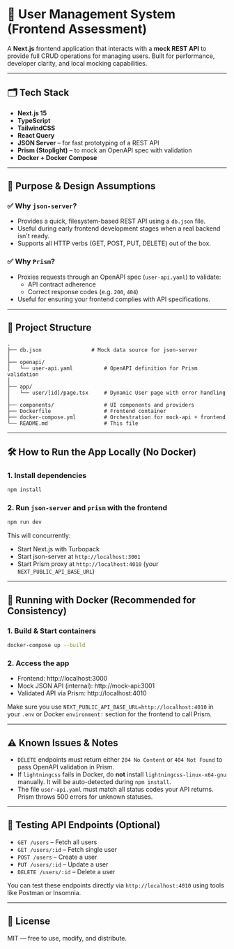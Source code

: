 # 🧩 User Management System (Frontend Assessment)

A **Next.js** frontend application that interacts with a **mock REST API** to provide full CRUD operations for managing users. Built for performance, developer clarity, and local mocking capabilities.

---

## 🗂 Tech Stack

- **Next.js 15**
- **TypeScript**
- **TailwindCSS**
- **React Query**
- **JSON Server** – for fast prototyping of a REST API
- **Prism (Stoplight)** – to mock an OpenAPI spec with validation
- **Docker + Docker Compose**

---

## 📌 Purpose & Design Assumptions

### ✅ Why `json-server`?
- Provides a quick, filesystem-based REST API using a `db.json` file.
- Useful during early frontend development stages when a real backend isn't ready.
- Supports all HTTP verbs (GET, POST, PUT, DELETE) out of the box.

### ✅ Why `Prism`?
- Proxies requests through an OpenAPI spec (`user-api.yaml`) to validate:
  - API contract adherence
  - Correct response codes (e.g. `200`, `404`)
- Useful for ensuring your frontend complies with API specifications.

---

## 📁 Project Structure

```
.
├── db.json                # Mock data source for json-server
│    
├── openapi/
│   └── user-api.yaml          # OpenAPI definition for Prism validation
│
├── app/
│   └── user/[id]/page.tsx     # Dynamic User page with error handling
│
├── components/                # UI components and providers
├── Dockerfile                 # Frontend container
├── docker-compose.yml         # Orchestration for mock-api + frontend
└── README.md                  # This file
```

---

## 🛠 How to Run the App Locally (No Docker)

### 1. Install dependencies

```bash
npm install
```

### 2. Run `json-server` and `prism` with the frontend

```bash
npm run dev
```

This will concurrently:
- Start Next.js with Turbopack
- Start json-server at `http://localhost:3001`
- Start Prism proxy at `http://localhost:4010` (your `NEXT_PUBLIC_API_BASE_URL`)

---

## 🐳 Running with Docker (Recommended for Consistency)

### 1. Build & Start containers

```bash
docker-compose up --build
```

### 2. Access the app

- Frontend: http://localhost:3000
- Mock JSON API (internal): http://mock-api:3001
- Validated API via Prism: http://localhost:4010

Make sure you use `NEXT_PUBLIC_API_BASE_URL=http://localhost:4010` in your `.env` or Docker `environment:` section for the frontend to call Prism.

---

## ⚠️ Known Issues & Notes

- `DELETE` endpoints must return either `204 No Content` or `404 Not Found` to pass OpenAPI validation in Prism.
- If `lightningcss` fails in Docker, do **not** install `lightningcss-linux-x64-gnu` manually. It will be auto-detected during `npm install`.
- The file `user-api.yaml` must match all status codes your API returns. Prism throws 500 errors for unknown statuses.

---

## 🧪 Testing API Endpoints (Optional)

- `GET /users` – Fetch all users
- `GET /users/:id` – Fetch single user
- `POST /users` – Create a user
- `PUT /users/:id` – Update a user
- `DELETE /users/:id` – Delete a user

You can test these endpoints directly via `http://localhost:4010` using tools like Postman or Insomnia.

---

## 📄 License

MIT — free to use, modify, and distribute.